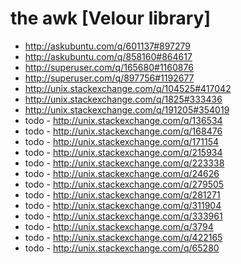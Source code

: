the awk [Velour library]
======================================
- http://askubuntu.com/q/601137#897279
- http://askubuntu.com/q/858160#864617
- http://superuser.com/q/165680#1160876
- http://superuser.com/q/897756#1192677
- http://unix.stackexchange.com/q/104525#417042
- http://unix.stackexchange.com/q/1825#333436
- http://unix.stackexchange.com/q/191205#354019
- todo - http://unix.stackexchange.com/q/136534
- todo - http://unix.stackexchange.com/q/168476
- todo - http://unix.stackexchange.com/q/171154
- todo - http://unix.stackexchange.com/q/215934
- todo - http://unix.stackexchange.com/q/223338
- todo - http://unix.stackexchange.com/q/24626
- todo - http://unix.stackexchange.com/q/279505
- todo - http://unix.stackexchange.com/q/281271
- todo - http://unix.stackexchange.com/q/311904
- todo - http://unix.stackexchange.com/q/333961
- todo - http://unix.stackexchange.com/q/3794
- todo - http://unix.stackexchange.com/q/422165
- todo - http://unix.stackexchange.com/q/65280
